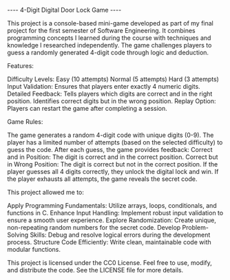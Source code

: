 ---- 4-Digit Digital Door Lock Game ----

This project is a console-based mini-game developed as part of my final project for the first semester of Software Engineering.
It combines programming concepts I learned during the course with techniques and knowledge I researched independently.
The game challenges players to guess a randomly generated 4-digit code through logic and deduction.

Features:

Difficulty Levels:
Easy (10 attempts)
Normal (5 attempts)
Hard (3 attempts)
Input Validation: Ensures that players enter exactly 4 numeric digits.
Detailed Feedback:
Tells players which digits are correct and in the right position.
Identifies correct digits but in the wrong position.
Replay Option: Players can restart the game after completing a session.

Game Rules:

The game generates a random 4-digit code with unique digits (0-9).
The player has a limited number of attempts (based on the selected difficulty) to guess the code.
After each guess, the game provides feedback:
Correct and in Position: The digit is correct and in the correct position.
Correct but in Wrong Position: The digit is correct but not in the correct position.
If the player guesses all 4 digits correctly, they unlock the digital lock and win.
If the player exhausts all attempts, the game reveals the secret code.

This project allowed me to:

Apply Programming Fundamentals:
Utilize arrays, loops, conditionals, and functions in C.
Enhance Input Handling:
Implement robust input validation to ensure a smooth user experience.
Explore Randomization:
Create unique, non-repeating random numbers for the secret code.
Develop Problem-Solving Skills:
Debug and resolve logical errors during the development process.
Structure Code Efficiently:
Write clean, maintainable code with modular functions.

This project is licensed under the CC0 License. Feel free to use, modify, and distribute the code. See the LICENSE file for more details.
